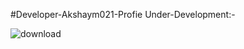 #Developer-Akshaym021-Profie Under-Development:-

![download](https://user-images.githubusercontent.com/62433956/133768369-c9656b59-82ed-40f7-a1e6-411330777c01.jpg)

